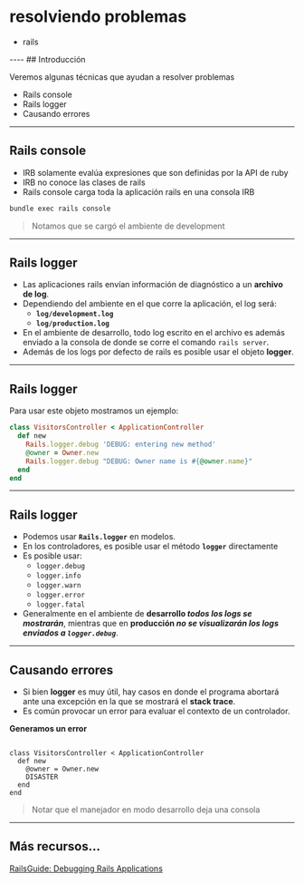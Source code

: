 # resolviendo problemas

<div class="main-list">

* rails

</div>
----
## Introducción

Veremos algunas técnicas que ayudan a resolver problemas
* Rails console
* Rails logger
* Causando errores

----
## Rails console

* IRB solamente evalúa expresiones que son definidas por la API de ruby
* IRB no conoce las clases de rails
* Rails console carga toda la aplicación rails en una consola IRB

```bash
bundle exec rails console
```

> Notamos que se cargó el ambiente de development

----
<!-- .slide: data-auto-animate -->
## Rails logger
* Las aplicaciones rails envían información de diagnóstico a un **archivo de log**.
* Dependiendo del ambiente en el que corre la aplicación, el log será:
	* **`log/development.log`**
	* **`log/production.log`**
* En el ambiente de desarrollo, todo log escrito en el archivo es además enviado
  a la consola de donde se corre el comando `rails server`.
* Además de los logs por defecto de rails es posible usar el objeto **logger**.

----
<!-- .slide: data-auto-animate -->
## Rails logger

Para usar este objeto mostramos un ejemplo:

```ruby
class VisitorsController < ApplicationController
  def new
    Rails.logger.debug 'DEBUG: entering new method'
    @owner = Owner.new
    Rails.logger.debug "DEBUG: Owner name is #{@owner.name}"
  end
end
```
----
<!-- .slide: data-auto-animate -->
## Rails logger

<div class="small">

* Podemos usar **`Rails.logger`** en modelos.
* En los controladores, es posible usar el método **`logger`** directamente
* Es posible usar:
  * `logger.debug`
  * `logger.info`
  * `logger.warn`
  * `logger.error`
  * `logger.fatal`
* Generalmente en el ambiente de **desarrollo _todos los logs se mostrarán_**,
  mientras que en  **producción _no se visualizarán los logs enviados a
  `logger.debug`_**.
</div>

----
<!-- .slide: data-auto-animate -->

## Causando errores

* Si bien **logger** es muy útil, hay casos en donde el programa abortará ante
  una excepción en la que se mostrará el **stack trace**.
* Es común provocar un error para evaluar el contexto de un controlador.

<div class="small">

**Generamos un error**

<pre><code class="ruby hljs" data-trim data-line-numbers="4">
class VisitorsController < ApplicationController
  def new
    @owner = Owner.new
    DISASTER
  end
end
</code></pre>

> Notar que el manejador en modo desarrollo deja una consola

</div>

----

## Más recursos...

[RailsGuide: Debugging Rails Applications](http://guides.rubyonrails.org/debugging_rails_applications.html)
